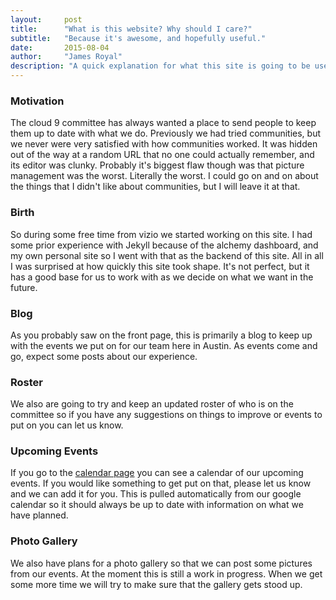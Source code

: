 ```yaml
---
layout:     post
title:      "What is this website? Why should I care?"
subtitle:   "Because it's awesome, and hopefully useful."
date:       2015-08-04
author:     "James Royal"
description: "A quick explanation for what this site is going to be used for"
---
```


### Motivation

The cloud 9 committee has always wanted a place to send people to keep them up to date with what we do. Previously we had tried communities, but we never were very satisfied with how communities worked. It was hidden out of the way at a random URL that no one could actually remember, and its editor was clunky. Probably it's biggest flaw though was that picture management was the worst. Literally the worst. I could go on and on about the things that I didn't like about communities, but I will leave it at that.

### Birth 

So during some free time from vizio we started working on this site. I had some prior experience with Jekyll because of the alchemy dashboard, and my own personal site so I went with that as the backend of this site. All in all I was surprised at how quickly this site took shape. It's not perfect, but it has a good base for us to work with as we decide on what we want in the future. 

### Blog

As you probably saw on the front page, this is primarily a blog to keep up with the events we put on for our team here in Austin. As events come and go, expect some posts about our experience. 

### Roster

We also are going to try and keep an updated roster of who is on the committee so if you have any suggestions on things to improve or events to put on you can let us know. 

### Upcoming Events

If you go to the [calendar page](http://ibmcloudnine.org/calendar/) you can see a calendar of our upcoming events. If you would like something to get put on that, please let us know and we can add it for you. This is pulled automatically from our google calendar so it should always be up to date with information on what we have planned.

### Photo Gallery

We also have plans for a photo gallery so that we can post some pictures from our events. At the moment this is still a work in progress. When we get some more time we will try to make sure that the gallery gets stood up. 

